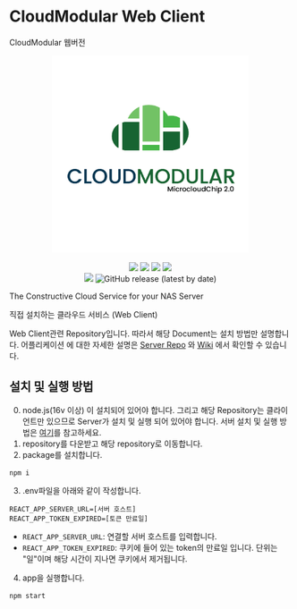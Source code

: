 # CloudModular Web Client

CloudModular 웹버전
<p align="center">
    <img width="70%" src="https://raw.githubusercontent.com/SweetCase-Cobalto/cloudmodular/main/readme-asset/title.png?token=GHSAT0AAAAAABUZRX43MQBPTOW7QM2WY5DWYVHIGLA">
</p>

<div align="center">
    <img src="https://img.shields.io/badge/JavaScript-323330?style=for-the-badge&logo=javascript&logoColor=F7DF1E">
    <img src="https://img.shields.io/badge/Node 16.x-339933?style=for-the-badge&logo=nodedotjs&logoColor=white">
    <img src="https://img.shields.io/badge/React 18.x-20232A?style=for-the-badge&logo=react&logoColor=61DAFB">
    <img src="https://img.shields.io/badge/Redux-593D88?style=for-the-badge&logo=redux&logoColor=white">
</div>

<div align="center">
    <img src="https://img.shields.io/badge/app--version-0.1.0--alpha1-blue?style=for-the-badge">
    <img alt="GitHub release (latest by date)" src="https://img.shields.io/github/v/release/Sweetcase-Cobalto/cloudmodular-web?color=green&label=web-version&style=for-the-badge">
</div>

The Constructive Cloud Service for your NAS Server

직접 설치하는 클라우드 서비스 (Web Client)

Web Client관련 Repository입니다. 따라서 해당 Document는 설치 방법만 설명합니다. 어플리케이션 에 대한 자세한 설명은 [Server Repo](https://github.com/SweetCase-Cobalto/cloudmodular) 와 [Wiki](https://github.com/SweetCase-Cobalto/cloudmodular/wiki) 에서 확인할 수 있습니다.

## 설치 및 실행 방법
0. node.js(16v 이상) 이 설치되어 있어야 합니다. 그리고 해당 Repository는 클라이언트만 있으므로 Server가 설치 및 실행 되어 있어야 합니다. 서버 설치 및 실행 방법은 [여기](https://github.com/SweetCase-Cobalto/cloudmodular#%EC%84%A4%EC%B9%98-%EB%B0%8F-%EC%8B%A4%ED%96%89-%EB%B0%A9%EB%B2%95%EA%B0%9C%EB%B0%9C%EC%9E%90-%EA%B8%B0%EC%A4%80)를 참고하세요.
1. repository를 다운받고 해당 repository로 이동합니다.
2. package를 설치합니다.
```bash
npm i
```
3. .env파일을 아래와 같이 작성합니다.
```
REACT_APP_SERVER_URL=[서버 호스트]
REACT_APP_TOKEN_EXPIRED=[토큰 만료일]
```
* ```REACT_APP_SERVER_URL```: 연결할 서버 호스트를 입력합니다.
* ```REACT_APP_TOKEN_EXPIRED```: 쿠키에 들어 있는 token의 만료일 입니다. 단위는 "일"이며 해당 시간이 지나면 쿠키에서 제거됩니다.
4. app을 실행합니다.
```
npm start
```
